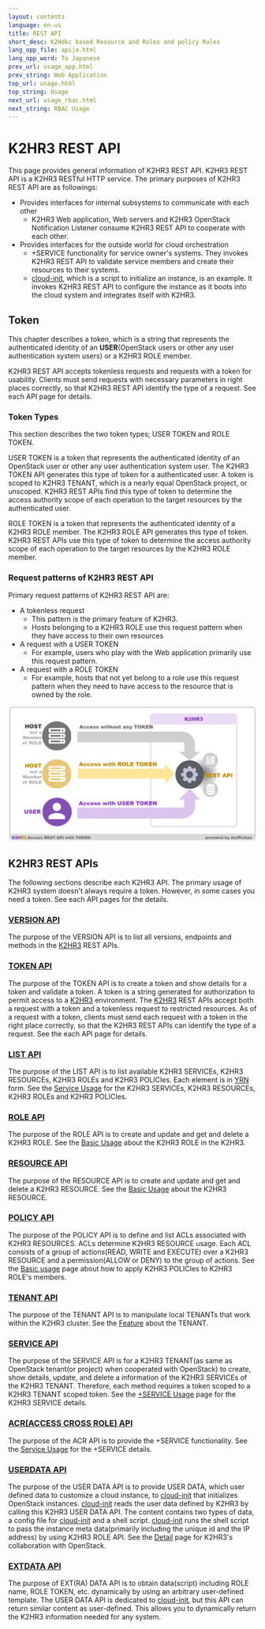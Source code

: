```yaml
---
layout: contents
language: en-us
title: REST API
short_desc: K2Hdkc based Resource and Roles and policy Rules
lang_opp_file: apija.html
lang_opp_word: To Japanese
prev_url: usage_app.html
prev_string: Web Application
top_url: usage.html
top_string: Usage
next_url: usage_rbac.html
next_string: RBAC Usage
---
```


# K2HR3 REST API

This page provides general information of K2HR3 REST API. K2HR3 REST API is a K2HR3 RESTful HTTP service. The primary purposes of K2HR3 REST API are as followings:

* Provides interfaces for internal subsystems to communicate with each other
  * K2HR3 Web application, Web servers and K2HR3 OpenStack Notification Listener consume K2HR3 REST API to cooperate with each other.
* Provides interfaces for the outside world for cloud orchestration
  * +SERVICE functionality for service owner's systems. They invokes K2HR3 REST API to validate service members and create their resources to their systems.
  * [cloud-init](https://cloudinit.readthedocs.io/en/latest/index.html), which is a script to initialize an instance, is an example. It invokes K2HR3 REST API to configure the instance as it boots into the cloud system and integrates itself with K2HR3.

## Token
This chapter describes a token, which is a string that represents the authenticated identity of an **USER**(OpenStack users or other any user authentication system users) or a K2HR3 ROLE member.

K2HR3 REST API accepts tokenless requests and requests with a token for usability. Clients must send requests with necessary parameters in right places correctly, so that K2HR3 REST API identify the type of a request. See each API page for details.

### Token Types

This section describes the two token types; USER TOKEN and ROLE TOKEN.  

USER TOKEN is a token that represents the authenticated identity of an OpenStack user or other any user authentication system user.
The K2HR3 TOKEN API generates this type of token for a authenticated user.
A token is scoped to K2HR3 TENANT, which is a nearly equal OpenStack project, or unscoped.
K2HR3 REST APIs find this type of token to determine the access authority scope of each operation to the target resources by the authenticated user.  

ROLE TOKEN is a token that represents the authenticated identity of a K2HR3 ROLE member. The K2HR3 ROLE API generates this type of token. K2HR3 REST APIs use this type of token to determine the access authority scope of each operation to the target resources by the K2HR3 ROLE member.

### Request patterns of K2HR3 REST API

Primary request patterns of K2HR3 REST API are:

* A tokenless request
  * This pattern is the primary feature of K2HR3.
  * Hosts belonging to a K2HR3 ROLE use this request pattern when they have access to their own resources
* A request with a USER TOKEN
  * For example, users who play with the Web application primarily use this request pattern.
* A request with a ROLE TOKEN
  * For example, hosts that not yet belong to a role use this request pattern when they need to have access to the resource that is owned by the role.

![K2HR3 REST API - Token Access](images/usage_rbac_token_all.png)

## K2HR3 REST APIs

The following sections describe each K2HR3 API. The primary usage of K2HR3 system doesn't always require a token. However, in some cases you need a token. See each API pages for the details.

### [VERSION API](api_version.html)

The purpose of the VERSION API is to list all versions, endpoints and methods in the [K2HR3](index.html) REST APIs.

### [TOKEN API](api_token.html)

The purpose of the TOKEN API is to create a token and show details for a token and validate a token. A token is a string generated for authorization to permit access to a [K2HR3](index.html) environment. The [K2HR3](index.html) REST APIs accept both a request with a token and a tokenless request to restricted resources. As of a request with a token, clients must send each request with a token in the right place correctly, so that the K2HR3 REST APIs can identify the type of a request. See the each API page for details.

### [LIST API](api_list.html)

The purpose of the LIST API is to list available K2HR3 SERVICEs, K2HR3 RESOURCEs, K2HR3 ROLEs and K2HR3 POLICIes. Each element is in [YRN](detail_various.html) form. See the [Service Usage](usage_service.html) for the K2HR3 SERVICEs, K2HR3 RESOURCEs, K2HR3 ROLEs and K2HR3 POLICIes.

### [ROLE API](api_role.html)

The purpose of the ROLE API is to create and update and get and delete a K2HR3 ROLE. See the [Basic Usage](usage_base.html) about the K2HR3 ROLE in the K2HR3.

### [RESOURCE API](api_resource.html)

The purpose of the RESOURCE API is to create and update and get and delete a K2HR3 RESOURCE. See the [Basic Usage](usage_base.html) about the K2HR3 RESOURCE.

### [POLICY API](api_policy.html)

The purpose of the POLICY API is to define and list ACLs associated with K2HR3 RESOURCES. ACLs determine K2HR3 RESOURCE usage. Each ACL consists of a group of actions(READ, WRITE and EXECUTE) over a K2HR3 RESOURCE and a permission(ALLOW or DENY) to the group of actions. See the [Basic usage](usage_base.html) page about how to apply K2HR3 POLICIes to K2HR3 ROLE's members.

### [TENANT API](api_tenant.html)
The purpose of the TENANT API is to manipulate local TENANTs that work within the K2HR3 cluster. See the [Feature](feature.html) about the TENANT.

### [SERVICE API](api_service.html)

The purpose of the SERVICE API is for a K2HR3 TENANT(as same as OpenStack tenant(or project) when cooperated with OpenStack) to create, show details, update, and delete a information of the K2HR3 SERVICEs of the K2HR3 TENANT. Therefore, each method requires a token scoped to a K2HR3 TENANT scoped token. See the [+SERVICE Usage](usage_service.html) page for the K2HR3 SERVICE details.

### [ACR(ACCESS CROSS ROLE) API](api_acr.html)

The purpose of the ACR API is to provide the +SERVICE functionality. See the [Service Usage](usage_service.html) for the +SERVICE details.

### [USERDATA API](api_userdata.html)

The purpose of the USER DATA API is to provide USER DATA, which user defined data to customize a cloud instance, to [cloud-init](https://cloudinit.readthedocs.io/en/latest/) that initializes OpenStack instances. [cloud-init](https://cloudinit.readthedocs.io/en/latest/) reads the user data defined by K2HR3 by calling this K2HR3 USER DATA API. The content contains two types of data, a config file for [cloud-init](https://cloudinit.readthedocs.io/en/latest/) and a shell script. [cloud-init](https://cloudinit.readthedocs.io/en/latest/) runs the shell script to pass the instance meta data(primarily including the unique id and the IP address) by using K2HR3 ROLE API. See the [Detail](detail.html) page for K2HR3's collaboration with OpenStack.

### [EXTDATA API](api_extdata.html)
The purpose of EXT(RA) DATA API is to obtain data(script) including ROLE name, ROLE TOKEN, etc. dynamically by using an arbitrary user-defined template. The USER DATA API is dedicated to [cloud-init](https://cloudinit.readthedocs.io/en/latest/), but this API can return similar content as user-defined. This allows you to dynamically return the K2HR3 information needed for any system.

